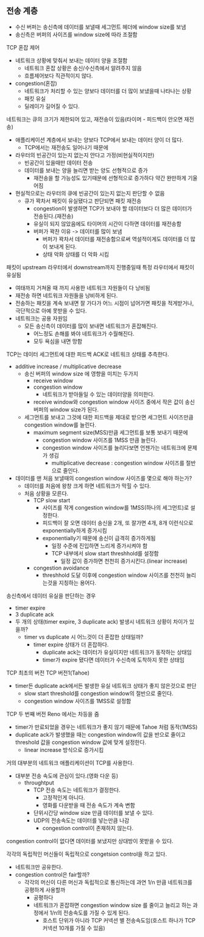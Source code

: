## 전송 계층

- 수신 버퍼는 송신측에 데이터를 보낼때 세그먼트 헤더에 window size를 보냄
- 송신측은 버퍼의 사이즈를 window size에 따라 조절함

TCP 혼잡 제어
- 네트워크 상황에 맞춰서 보내는 데이터 양을 조절함
    - 네트워크 혼잡 상황은 송신/수신측에서 알려주지 않음
    - 흐름제어보다 직관적이지 않다.
- congestion(혼잡)
    - 네트워크가 처리할 수 있는 양보다 데이터를 더 많이 보냈을때 나타나는 상황
    - 패킷 유실
    - 딜레이가 길어질 수 있다.

네트워크는 큐의 크기가 제한되어 있고, 재전송이 있음(타이머 - 피드백이 안오면 재전송)
- 애플리케이션 계층에서 보내는 양보다 TCP에서 보내는 데이터 양이 더 많다.
    - TCP에서는 재전송도 일어나기 때문에
- 라우터의 빈공간이 있는지 없는지 안다고 가정(비현실적이지만)
    - 빈공간이 있을때만 데이터 전송
    - 데이터를 보내는 양을 늘리면 받는 양도 선형적으로 증가
        - 재전송을 할 가능성도 있기때문에 선형적으로 증가하다 약간 완만하게 기울어짐
- 현실적으로는 라우터의 큐에 빈공간이 있는지 없는지 판단할 수 없음
    - 큐가 꽉차서 패킷이 유실됐다고 판단되면 패킷 재전송
        - congestion이 발생하면 TCP가 보내야 할 데이터보다 더 많은 데이터가 전송된다.(재전송)
        - 유실이 되지 않았음에도 타이머의 시간이 다하면 데이터를 재전송함
        - 버퍼가 꽉찬 이유 -> 데이터를 많이 보냄
            - 버퍼가 꽉차서 데이터를 재전송함으로써 역설적이게도 데이터를 더 많이 보내게 된다.
            - 상태 악화 상태를 더 악화 시킴

패킷이 upstream 라우터에서 downstream까지 진행중일때 특정 라우터에서 패킷이 유실됨
- 여태까지 거쳐올 때 까지 사용한 네트워크 자원들이 다 낭비됨
- 재전송 하면 네트워크 자원들을 낭비하게 된다.
- 전송하는 패킷을 계속 보내면 잘 가다가 어느 시점이 넘어가면 패킷을 적게받거나, 극단적으로 아예 못받을 수 있다.
- 네트워크는 공용 자원임
    - 모든 송신측이 데이터를 많이 보내면 네트워크가 혼잡해진다.
        - 어느정도 손해를 봐야 네트워크가 수월해진다.
        - 모두 욕심을 내면 망함

TCP는 데이터 세그먼트에 대한 피드백 ACK로 네트워크 상태를 추측한다.
- additive increase / multiplicative decrease
    - 송신 버퍼의 window size 에 영향을 미치는 두가지
        - receive window
        - congestion window
            - 네트워크가 받아들일 수 있는 데이터양을 의미한다.
        - receive window와 congestion window 사이즈 중에서 작은 값이 송신 버퍼의 window size가 된다.
    - 세그먼트를 보내고 그것에 대한 피드백을 제대로 받으면 세그먼트 사이즈만큼 congestion window를 늘린다.
        - maximum segment size(MSS)만큼 세그먼트를 보통 보내기 때문에
            - congestion window 사이즈를 1MSS 만큼 늘린다.
            - congestion window 사이즈를 늘리다보면 언젠가는 네트워크에 문제가 생김
                - multiplicative decrease : congestion window 사이즈를 절반으로 줄인다.
- 데이터를 맨 처음 보낼때의 congestion window 사이즈를 몇으로 해야 하는가?
    - 데이터를 처음에 왕창 크게 하면 네트워크가 막힐 수 있다.
    - 처음 상황을 모른다.
        - TCP slow start
            - 사이즈를 작게 congestion window를 1MSS(하나의 세그먼트)로 설정한다.
            - 피드백이 잘 오면 데이터 송신을 2개, 또 잘가면 4개, 8개 이런식으로 exponentially하게 증가시킴
            - exponentially기 때문에 송신이 급격히 증가하게됨
                - 일정 수준에 진입하면 느리게 증가시켜야 함
                - TCP 내부에서 slow start threshhold를 설정함
                    - 일정 값이 증가하면 천천히 증가시킨다.(linear increase)
        - congestion avoidance
            - threshhold 도달 이후에 congestion window 사이즈를 천천히 늘리는것을 지칭하는 용어다.

송신측에서 데이터 유실을 판단하는 경우
- timer expire
- 3 duplicate ack
- 두 개의 상태(timer expire, 3 duplicate ack) 발생시 네트워크 상황이 차이가 있을까?
    - timer vs duplicate 시 어느것이 더 혼잡한 상태일까?
        - timer expire 상태가 더 혼잡하다.
            - duplicate ack는 데이터가 유실이지만 네트워크가 동작하는 상태임
            - timer가 expire 됐다면 데이터가 수신측에 도착하지 못한 상태임

TCP 최초의 버전 TCP 버전1(Tahoe)
- timer든 duplicate ack에서든 발생한 유실 네트워크 상태가 좋지 않은것으로 판단
    - slow start threshold를 congestion window의 절반으로 줄인다.
    - congestion window 사이즈를 1MSS로 설정함

TCP 두 번째 버전 Reno 에서는 차등을 줌
- timer가 만료되었을 경우는 네트워크가 좋지 않기 때문에 Tahoe 처럼 동작(1MSS)
- duplicate ack가 발생했을 때는 congestion window의 값을 반으로 줄이고 threshold 값을 congestion window 값에 맞게 설정한다.
    - linear increase 방식으로 증가시킴

거의 대부분의 네트워크 애플리케이션이 TCP를 사용한다.
- 대부분 전송 속도에 관심이 있다.(영화 다운 등)
    - throughtput
        - TCP 전송 속도는 네트워크가 결정한다.
            - 고정적인게 아니다.
            - 영화를 다운받을 때 전송 속도가 계속 변함
        - 단위시간당 window size 만큼 데이터를 보낼 수 있다.
        - UDP의 전송속도는 데이터를 넣는만큼 나감
            - congestion control이 존재하지 않는다.

congestion control이 없다면 데이터를 보냈지만 상대방이 못받을 수 있다.

각각의 독립적인 머신들이 독립적으로 congetsion control을 하고 있다.
- 네트워크만 공유한다.
- congestion control은 fair할까?
    - 각각의 머신이 다른 머신과 독립적으로 통신하는데 과연 1/n 만큼 네트워크를 공평하게 사용할까
        - 공평하다
        - 네트워크가 혼잡하면 congestion window size 를 줄이고 늘리고 하는 과정에서 1/n의 전송속도를 가질 수 있게 된다.
            - 호스트 단위가 아니라 TCP 커넥션 별 전송속도임(호스트 하나가 TCP 커넥션 10개를 가질 수 있음)
